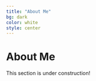 ```yaml
---
title: "About Me"
bg: dark
color: white
style: center
---
```


# About Me

This section is under construction!
